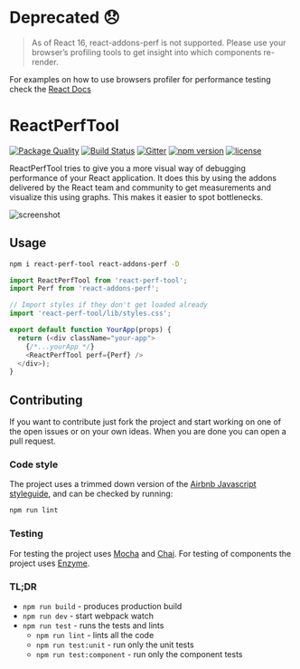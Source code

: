 # Deprecated 😞

> As of React 16, react-addons-perf is not supported. Please use your browser’s profiling tools to get insight into which components re-render.

For examples on how to use browsers profiler for performance testing check the [React Docs](https://reactjs.org/docs/optimizing-performance.html#profiling-components-with-the-chrome-performance-tab)


# ReactPerfTool

[![Package Quality](http://npm.packagequality.com/shield/react-perf-tool.png)](http://packagequality.com/#?package=react-perf-tool)
[![Build Status](https://travis-ci.org/RamonGebben/react-perf-tool.svg?branch=master)](https://travis-ci.org/RamonGebben/react-perf-tool) [![Gitter](https://badges.gitter.im/RamonGebben/react-perf-tool.svg)](https://gitter.im/RamonGebben/react-perf-tool?utm_source=badge&utm_medium=badge&utm_campaign=pr-badge)
[![npm version](https://badge.fury.io/js/react-perf-tool.svg)](https://badge.fury.io/js/react-perf-tool)
[![license](https://img.shields.io/github/license/RamonGebben/react-perf-tool.svg?maxAge=2592000)](https://github.com/RamonGebben/react-perf-tool/blob/master/LICENSE)

ReactPerfTool tries to give you a more visual way of debugging performance of your React application.
It does this by using the addons delivered by the React team and community to get measurements and visualize this using graphs. This makes it easier to spot bottlenecks.

![screenshot](./screenshot.png)

## Usage

```bash
npm i react-perf-tool react-addons-perf -D
```

```javascript
import ReactPerfTool from 'react-perf-tool';
import Perf from 'react-addons-perf';

// Import styles if they don't get loaded already
import 'react-perf-tool/lib/styles.css';

export default function YourApp(props) {
  return (<div className="your-app">
    {/*...yourApp */}
    <ReactPerfTool perf={Perf} />
  </div>);
}
```

## Contributing

If you want to contribute just fork the project and start working on one of the open issues or on your own ideas.
When you are done you can open a pull request.

### Code style
The project uses a trimmed down version of the [Airbnb Javascript styleguide](https://github.com/airbnb/javascript), and can be checked by running:

```bash
npm run lint
```

### Testing
For testing the project uses [Mocha](http://mochajs.org/) and [Chai](http://chaijs.com/).
For testing of components the project uses [Enzyme](https://github.com/airbnb/enzyme).

### TL;DR

* `npm run build` - produces production build
* `npm run dev` - start webpack watch
* `npm run test` - runs the tests and lints
  - `npm run lint` - lints all the code
  - `npm run test:unit` - run only the unit tests
  - `npm run test:component` - run only the component tests
